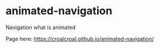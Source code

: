 # animated-navigation
 Navigation what is animated

Page here: https://croalcroal.github.io/animated-navigation/
